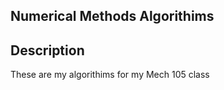 ## Numerical Methods Algorithims ##
## Description ##
These are my algorithims for my Mech 105 class
